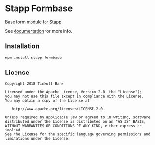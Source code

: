 # Stapp Formbase

Base form module for [Stapp](https://github.com/TinkoffCreditSystems/stapp).

See [documentation](https://tinkoffcreditsystems.github.io/stapp/modules/formBase.html) for more info.

## Installation
```bash
npm install stapp-formbase
```

## License

```
Copyright 2018 Tinkoff Bank

Licensed under the Apache License, Version 2.0 (the "License");
you may not use this file except in compliance with the License.
You may obtain a copy of the License at

   http://www.apache.org/licenses/LICENSE-2.0

Unless required by applicable law or agreed to in writing, software
distributed under the License is distributed on an "AS IS" BASIS,
WITHOUT WARRANTIES OR CONDITIONS OF ANY KIND, either express or implied.
See the License for the specific language governing permissions and
limitations under the License.
```
